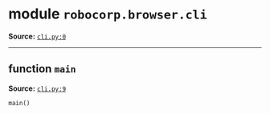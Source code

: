 <!-- markdownlint-disable -->

# module `robocorp.browser.cli`

**Source:** [`cli.py:0`](https://github.com/robocorp/robo/tree/master/browser/src/robocorp/browser/cli.py#L0)

______________________________________________________________________

## function `main`

**Source:** [`cli.py:9`](https://github.com/robocorp/robo/tree/master/browser/src/robocorp/browser/cli.py#L9)

```python
main()
```
